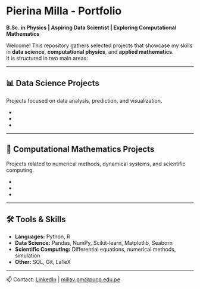 # Pierina Milla - Portfolio

**B.Sc. in Physics | Aspiring Data Scientist | Exploring Computational Mathematics**

Welcome! This repository gathers selected projects that showcase my skills in **data science**, **computational physics**, and **applied mathematics**.  
It is structured in two main areas:

---

## 📊 Data Science Projects
Projects focused on data analysis, prediction, and visualization.

- 
-  
- 

---

## 🔬 Computational Mathematics Projects
Projects related to numerical methods, dynamical systems, and scientific computing.

-  
- 
- 

---

## 🛠️ Tools & Skills
- **Languages:** Python, R
- **Data Science:** Pandas, NumPy, Scikit-learn, Matplotlib, Seaborn  
- **Scientific Computing:** Differential equations, numerical methods, simulation  
- **Other:** SQL, Git, LaTeX

---

📫 Contact: [LinkedIn](https://www.linkedin.com/in/pierinamilla) | millav.pm@pucp.edu.pe
